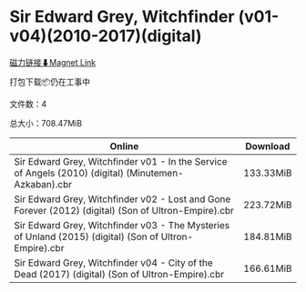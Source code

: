 # Sir Edward Grey, Witchfinder (v01-v04)(2010-2017)(digital)

[磁力链接⬇Magnet Link](magnet:?xt=urn:btih:4dc4966611aafe3ff66936e9914e37ed6cd1c2e0&dn=Sir%20Edward%20Grey%2C%20Witchfinder%20%28v01-v04%29%282010-2017%29%28digital%29)

打包下载📦仍在工事中

文件数：4

总大小：708.47MiB

Online | Download
--- | ---
Sir Edward Grey, Witchfinder v01 - In the Service of Angels (2010) (digital) (Minutemen-Azkaban).cbr | 133.33MiB
Sir Edward Grey, Witchfinder v02 - Lost and Gone Forever (2012) (digital) (Son of Ultron-Empire).cbr | 223.72MiB
Sir Edward Grey, Witchfinder v03 - The Mysteries of Unland (2015) (digital) (Son of Ultron-Empire).cbr | 184.81MiB
Sir Edward Grey, Witchfinder v04 - City of the Dead (2017) (digital) (Son of Ultron-Empire).cbr | 166.61MiB